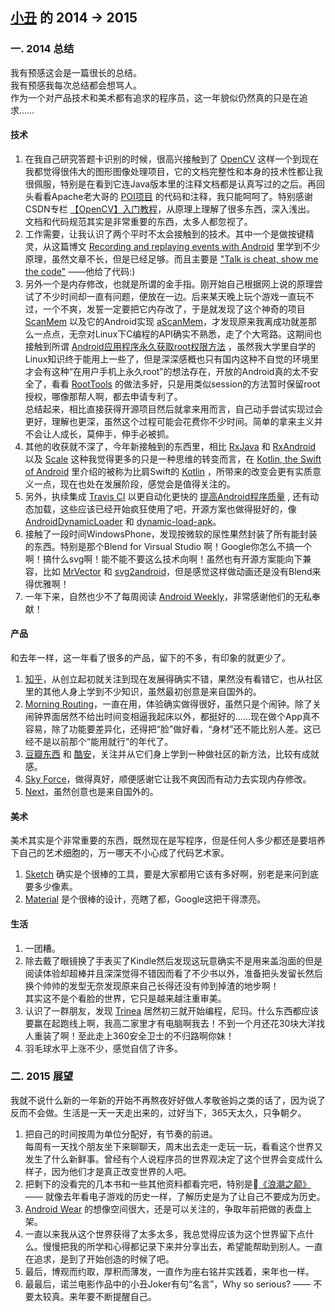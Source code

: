 
[小丑](https://github.com/pcqpcq) 的 2014 -> 2015
-------------  
### 一. 2014 总结
我有预感这会是一篇很长的总结。  
我有预感我每次总结都会想骂人。  
作为一个对产品技术和美术都有追求的程序员，这一年貌似仍然真的只是在追求……  

#### 技术
1. 在我自己研究答题卡识别的时候，很高兴接触到了 [OpenCV](http://www.opencv.org/) 这样一个到现在我都觉得很伟大的图形图像处理项目，它的文档完整性和本身的技术性都让我很佩服，特别是在看到它连Java版本里的注释文档都是认真写过的之后。再回头看看Apache老大哥的 [POI项目](http://poi.apache.org/) 的代码和注释，我只能呵呵了。特别感谢CSDN专栏 [【OpenCV】入门教程](http://blog.csdn.net/column/details/opencv-tutorial.html)，从原理上理解了很多东西，深入浅出。  
    文档和代码规范其实是非常重要的东西，太多人都忽视了。  
2. 工作需要，让我认识了两个平时不太会接触到的技术。其中一个是做按键精灵，从这篇博文 [Recording and replaying events with Android](http://code.lardcave.net/entries/2009/08/01/160953/) 里学到不少原理，虽然文章不长，但是已经足够。而且主要是 ["Talk is cheat, show me the code"](https://github.com/torvalds) ——他给了代码:)  
3. 另外一个是内存修改，也就是所谓的金手指。刚开始自己根据网上说的原理尝试了不少时间却一直有问题，便放在一边。后来某天晚上玩个游戏一直玩不过，一个不爽，发誓一定要把它内存改了，于是就发现了这个神奇的项目 [ScanMem](https://github.com/coolwanglu/scanmem) 以及它的Android实现 [aScanMem](http://sourceforge.net/projects/ascanmem/)，才发现原来我离成功就差那么一点点，无奈对Linux下C编程的API确实不熟悉，走了个大弯路。这期间也接触到所谓 [Android应用程序永久获取root权限方法](http://hold-on.iteye.com/blog/1901152) ，虽然我大学里自学的Linux知识终于能用上一些了，但是深深感概也只有国内这种不自觉的环境里才会有这种“在用户手机上永久root”的想法存在，开放的Android真的太不安全了，看看 [RootTools](https://github.com/Stericson/RootTools) 的做法多好，只是用类似session的方法暂时保留root授权，哪像那帮人啊，都去申请专利了。  
    总结起来，相比直接获得开源项目然后就拿来用而言，自己动手尝试实现过会更好，理解也更深，虽然这个过程可能会花费你不少时间。简单的拿来主义并不会让人成长，莫伸手，伸手必被抓。  
4. 其他的收获就不深了，今年新接触到的东西里，相比 [RxJava](https://github.com/ReactiveX/RxJava) 和 [RxAndroid](https://github.com/ReactiveX/RxAndroid) 以及 [Scale](https://github.com/lauris/awesome-scala) 这种我觉得更多的只是一种思维的转变而言，在 [Kotlin, the Swift of Android](http://blog.gouline.net/2014/08/31/kotlin-the-swift-of-android/) 里介绍的被称为比肩Swift的 [Kotlin](https://github.com/JetBrains/kotlin) ，所带来的改变会更有实质意义一点，现在也处在发展阶段，感觉会是值得关注的。  
5. 另外，执续集成 [Travis CI](https://travis-ci.org/) 以更自动化更快的 [提高Android程序质量](https://github.com/stephanenicolas/Quality-Tools-for-Android) , 还有动态加载，这些应该已经开始疯狂使用了吧，开源方案也做得挺好的，像 [AndroidDynamicLoader](https://github.com/mmin18/AndroidDynamicLoader) 和 [dynamic-load-apk](https://github.com/singwhatiwanna/dynamic-load-apk)。  
6. 接触了一段时间WindowsPhone，发现按微软的尿性果然封装了所有能封装的东西。特别是那个Blend for Virsual Studio 啊！Google你怎么不搞一个啊！搞什么svg啊！能不能不要这么技术向啊！虽然也有开源方案能向下兼容，比如 [MrVector](https://github.com/telly/MrVector) 和 [svg2android](https://github.com/inloop/svg2android)，但是感觉这样做动画还是没有Blend来得优雅啊！  
7. 一年下来，自然也少不了每周阅读 [Android Weekly](http://androidweekly.net/)，非常感谢他们的无私奉献！

#### 产品  
和去年一样，这一年看了很多的产品，留下的不多，有印象的就更少了。  
1. [知乎](http://www.zhihu.com/)，从创立起初就关注到现在发展得确实不错，果然没有看错它，也从社区里的其他人身上学到不少知识，虽然最初创意是来自国外的。  
2. [Morning Routing](https://play.google.com/store/apps/details?id=net.havchr.mr2)，一直在用，体验确实做得很好，虽然只是个闹钟。除了关闹钟界面居然不给出时间变相逼我起床以外，都挺好的……现在做个App真不容易，除了功能要差异化，还得把“脸”做好看，“身材”还不能比别人差。这已经不是以前那个“能用就行”的年代了。  
3. [豆瓣东西](http://dongxi.douban.com/) 和 [酷安](http://www.coolapk.com/)，关注并从它们身上学到一种做社区的新方法，比较有成就感。  
4. [Sky Force](https://play.google.com/store/apps/details?id=pl.idreams.skyforcehd)，做得真好，顺便感谢它让我不爽因而有动力去实现内存修改。  
5. [Next](http://next.36kr.com/posts)，虽然创意也是来自国外的。  

#### 美术  
美术其实是个非常重要的东西，既然现在是写程序，但是任何人多少都还是要培养下自己的艺术细胞的，万一哪天不小心成了代码艺术家。    
1. [Sketch](http://sketchcn.com/) 确实是个很棒的工具，要是大家都用它该有多好啊，别老是来问到底要多少像素。  
2. [Material](http://www.materialup.com/) 是个很棒的设计，亮瞎了都，Google这把干得漂亮。  

#### 生活
1. 一团糟。
2. 除去戴了眼镜换了手表买了Kindle然后发现这玩意确实不是用来盖泡面的但是阅读体验却超棒并且深深觉得不错因而看了不少书以外，准备把头发留长然后换个帅帅的发型无奈发现原来自己长得还没有帅到掉渣的地步啊！  
    其实这不是个看脸的世界，它只是越来越注重审美。
3. 认识了一群朋友，发现 [Trinea](https://github.com/trinea)   居然初三就开始编程，尼玛。什么东西都应该要赢在起跑线上啊，我高二家里才有电脑啊我去！不到一个月还花30块大洋找人重装了啊！至此走上360安全卫士的不归路啊你妹！
4. 羽毛球水平上涨不少，感觉自信了许多。

### 二. 2015 展望
我就不说什么新的一年新的开始不再熬夜好好做人孝敬爸妈之类的话了，因为说了反而不会做。生活是一天一天走出来的，过好当下，365天太久，只争朝夕。

1. 把自己的时间按周为单位分配好，有节奏的前进。  
    每周有一天找个朋友坐下来聊聊天，周末出去走一走玩一玩，看看这个世界又发生了什么新鲜事。曾经有个人说程序员的世界观决定了这个世界会变成什么样子，因为他们才是真正改变世界的人吧。
2. 把剩下的没看完的几本书和一些其他资料都看完吧，特别是[《浪潮之颠》](http://book.douban.com/subject/24738302/) —— 就像去年看电子游戏的历史一样，了解历史是为了让自己不要成为历史。
3. [Android Wear](http://wearui.co/) 的想像空间很大，还是可以关注的，争取年前把做的表盘上架。
4. 一直以来我从这个世界获得了太多太多，我总觉得应该为这个世界留下点什么。慢慢把我的所学和心得都记录下来并分享出去，希望能帮助到别人。一直在追求，是到了开始创造的时候了吧。
5. 最后，博观而约取，厚积而薄发，一直作为座右铭并实践着，来年也一样。
6. 最最后，诺兰电影作品中的小丑Joker有句“名言”，Why so serious? —— 不要太较真。来年要不断提醒自己。

